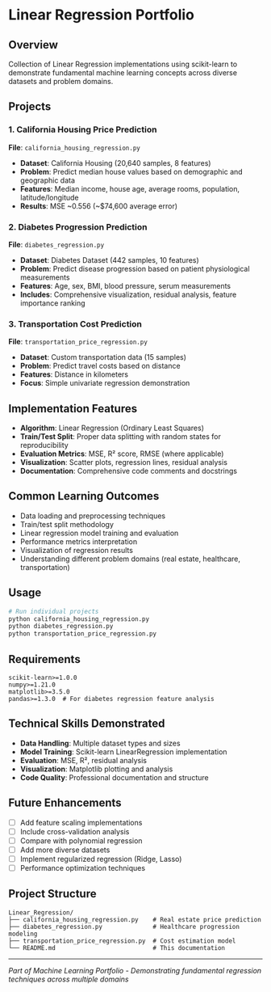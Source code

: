# Linear Regression Portfolio

## Overview
Collection of Linear Regression implementations using scikit-learn to demonstrate fundamental machine learning concepts across diverse datasets and problem domains.

## Projects

### 1. California Housing Price Prediction
**File**: `california_housing_regression.py`
- **Dataset**: California Housing (20,640 samples, 8 features)
- **Problem**: Predict median house values based on demographic and geographic data
- **Features**: Median income, house age, average rooms, population, latitude/longitude
- **Results**: MSE ~0.556 (~$74,600 average error)

### 2. Diabetes Progression Prediction
**File**: `diabetes_regression.py`
- **Dataset**: Diabetes Dataset (442 samples, 10 features)
- **Problem**: Predict disease progression based on patient physiological measurements
- **Features**: Age, sex, BMI, blood pressure, serum measurements
- **Includes**: Comprehensive visualization, residual analysis, feature importance ranking

### 3. Transportation Cost Prediction
**File**: `transportation_price_regression.py`
- **Dataset**: Custom transportation data (15 samples)
- **Problem**: Predict travel costs based on distance
- **Features**: Distance in kilometers
- **Focus**: Simple univariate regression demonstration

## Implementation Features
- **Algorithm**: Linear Regression (Ordinary Least Squares)
- **Train/Test Split**: Proper data splitting with random states for reproducibility
- **Evaluation Metrics**: MSE, R² score, RMSE (where applicable)
- **Visualization**: Scatter plots, regression lines, residual analysis
- **Documentation**: Comprehensive code comments and docstrings

## Common Learning Outcomes
- Data loading and preprocessing techniques
- Train/test split methodology
- Linear regression model training and evaluation
- Performance metrics interpretation
- Visualization of regression results
- Understanding different problem domains (real estate, healthcare, transportation)

## Usage
```bash
# Run individual projects
python california_housing_regression.py
python diabetes_regression.py
python transportation_price_regression.py
```

## Requirements
```
scikit-learn>=1.0.0
numpy>=1.21.0
matplotlib>=3.5.0
pandas>=1.3.0  # For diabetes regression feature analysis
```

## Technical Skills Demonstrated
- **Data Handling**: Multiple dataset types and sizes
- **Model Training**: Scikit-learn LinearRegression implementation
- **Evaluation**: MSE, R², residual analysis
- **Visualization**: Matplotlib plotting and analysis
- **Code Quality**: Professional documentation and structure

## Future Enhancements
- [ ] Add feature scaling implementations
- [ ] Include cross-validation analysis
- [ ] Compare with polynomial regression
- [ ] Add more diverse datasets
- [ ] Implement regularized regression (Ridge, Lasso)
- [ ] Performance optimization techniques

## Project Structure
```
Linear_Regression/
├── california_housing_regression.py    # Real estate price prediction
├── diabetes_regression.py              # Healthcare progression modeling
├── transportation_price_regression.py  # Cost estimation model
└── README.md                           # This documentation
```

---
*Part of Machine Learning Portfolio - Demonstrating fundamental regression techniques across multiple domains*